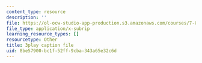 ```yaml
---
content_type: resource
description: ''
file: https://ol-ocw-studio-app-production.s3.amazonaws.com/courses/7-01sc-fundamentals-of-biology-fall-2011/8be57900bc1f52ff9cba343a65e32c6d_TnpCMgtDPgk.vtt
file_type: application/x-subrip
learning_resource_types: []
resourcetype: Other
title: 3play caption file
uid: 8be57900-bc1f-52ff-9cba-343a65e32c6d
---
```

